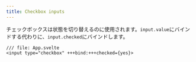 ```yaml
---
title: Checkbox inputs
---
```


チェックボックスは状態を切り替えるのに使用されます。`input.value`にバインドする代わりに、`input.checked`にバインドします。

```svelte
/// file: App.svelte
<input type="checkbox" +++bind:+++checked={yes}>
```
